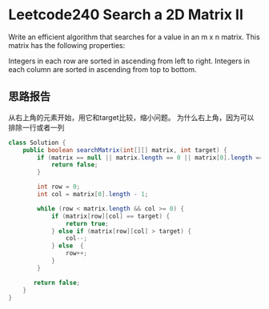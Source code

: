 # Leetcode240 Search a 2D Matrix II

Write an efficient algorithm that searches for a value in an m x n matrix. This matrix has the following properties:

Integers in each row are sorted in ascending from left to right.
Integers in each column are sorted in ascending from top to bottom.

## 思路报告
  从右上角的元素开始，用它和target比较，缩小问题。
  为什么右上角，因为可以排除一行或者一列
  
```Java
class Solution {
    public boolean searchMatrix(int[][] matrix, int target) {
        if (matrix == null || matrix.length == 0 || matrix[0].length == 0) {
            return false;
        }

        int row = 0;
        int col = matrix[0].length - 1;

        while (row < matrix.length && col >= 0) {
            if (matrix[row][col] == target) {
                return true;
            } else if (matrix[row][col] > target) {
                col--;
            } else  {
                row++;
            }
        }

       return false;
    }
}
